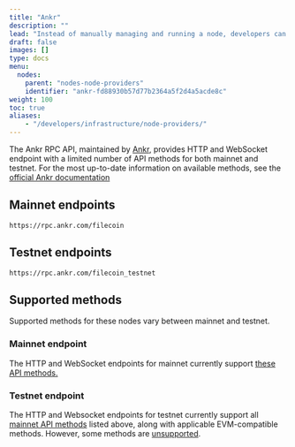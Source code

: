 ```yaml
---
title: "Ankr"
description: ""
lead: "Instead of manually managing and running a node, developers can use third-party node providers like Ankr to execute transactions."
draft: false
images: []
type: docs
menu:
  nodes:
    parent: "nodes-node-providers"
    identifier: "ankr-fd88930b57d77b2364a5f2d4a5acde8c"
weight: 100
toc: true
aliases:
    - "/developers/infrastructure/node-providers/"
---
```


The Ankr RPC API, maintained by [Ankr](https://www.ankr.com/), provides HTTP and WebSocket endpoint with a limited number of API methods for both mainnet and testnet. For the most up-to-date information on available methods, see the [official Ankr documentation](https://www.ankr.com/docs/rpc-service/chains/chains-list/#networks-9)

## Mainnet endpoints 

```plaintext
https://rpc.ankr.com/filecoin
```

## Testnet endpoints

```plaintext
https://rpc.ankr.com/filecoin_testnet
```

## Supported methods 

Supported methods for these nodes vary between mainnet and testnet.

### Mainnet endpoint

The HTTP and WebSocket endpoints for mainnet currently support [these API methods.](https://www.ankr.com/docs/rpc-service/chains/chains-list/#api-methods-9)

### Testnet endpoint

The HTTP and Websocket endpoints for testnet currently support all [mainnet API methods](https://www.ankr.com/docs/rpc-service/chains/chains-list/#api-methods-9) listed above, along with applicable EVM-compatible methods. However, some methods are [unsupported](https://www.ankr.com/docs/rpc-service/chains/chains-list/#unsupported-9).
